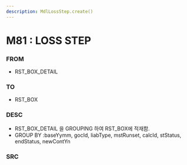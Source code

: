 ```yaml
---
description: MdlLossStep.create()
---
```


# M81 : LOSS STEP

### FROM

* RST\_BOX\_DETAIL&#x20;

### TO&#x20;

* RST\_BOX

### DESC

* RST\_BOX\_DETAIL 을 GROUPING 하여 RST\_BOX에 적재함.&#x20;
* GROUP BY  :baseYymm, gocId, liabType, mstRunset, calcId, stStatus, endStatus, newContYn

### SRC
